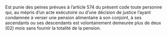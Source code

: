 Est punie des peines prévues à l’article 574 du présent code toute personne qui, au mépris d’un acte exécutoire ou d’une décision de justice l’ayant condamnée à verser une pension alimentaire à son conjoint, à ses ascendants ou ses descendants est volontairement demeurée plus de deux (02) mois sans fournir la totalité de la pension.